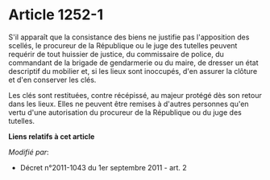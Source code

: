 # Article 1252-1

S'il apparaît que la consistance des biens ne justifie pas l'apposition des scellés, le procureur de la République ou le juge
des tutelles peuvent requérir        de tout huissier de justice, du commissaire de police, du commandant de la brigade de
gendarmerie ou du maire, de dresser un état descriptif du mobilier et, si les lieux sont inoccupés, d'en assurer la clôture
et d'en conserver les clés. 

Les clés sont restituées, contre récépissé, au majeur protégé dès son retour dans les lieux. Elles ne peuvent être remises à
d'autres personnes qu'en vertu d'une autorisation du procureur de la République ou du juge des tutelles.

**Liens relatifs à cet article**

_Modifié par_:

  - Décret n°2011-1043 du 1er septembre 2011 - art. 2
